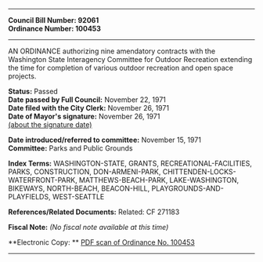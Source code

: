 * * * * *  
  
**Council Bill Number: [](#h0)[](#h2)92061**   
**Ordinance Number: 100453**  
  
* * * * *  
  
AN ORDINANCE authorizing nine amendatory contracts with the Washington State Interagency Committee for Outdoor Recreation extending the time for completion of various outdoor recreation and open space projects.  
  
**Status:** Passed   
**Date passed by Full Council:** November 22, 1971   
**Date filed with the City Clerk:** November 26, 1971   
**Date of Mayor's signature:** November 26, 1971   
[(about the signature date)](/~public/approvaldate.htm)   
  
  
**Date introduced/referred to committee:** November 15, 1971   
**Committee:** Parks and Public Grounds   
  
**Index Terms:** WASHINGTON-STATE, GRANTS, RECREATIONAL-FACILITIES, PARKS, CONSTRUCTION, DON-ARMENI-PARK, CHITTENDEN-LOCKS-WATERFRONT-PARK, MATTHEWS-BEACH-PARK, LAKE-WASHINGTON, BIKEWAYS, NORTH-BEACH, BEACON-HILL, PLAYGROUNDS-AND-PLAYFIELDS, WEST-SEATTLE  
  
**References/Related Documents:** Related: CF 271183  
  
**Fiscal Note:** *(No fiscal note available at this time)*  
  
**Electronic Copy: ** [PDF scan of Ordinance No. 100453](/~archives/Ordinances/Ord_100453.pdf)  
  
* * * * *  
